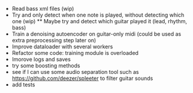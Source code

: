 * Read bass xml files (wip)
* Try and only detect when one note is played, without detecting which one (wip)
** Maybe try and detect which guitar played it (lead, rhythm, bass)
* Train a denoising autoencoder on guitar-only midi (could be used as extra preprocessing step later on)
* Improve dataloader with several workers
* Refactor some code: training module is overloaded
* Imorove logs and saves
* try some boosting methods
* see if I can use some audio separation tool such as https://github.com/deezer/spleeter to filter guitar sounds
* add tests
